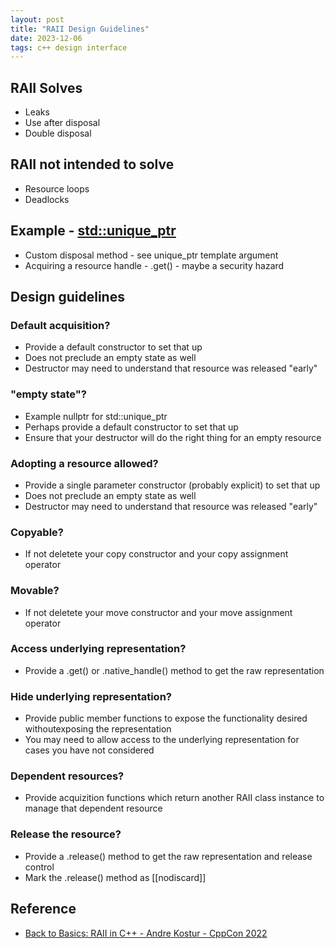```yaml
---
layout: post
title: "RAII Design Guidelines"
date: 2023-12-06
tags: c++ design interface
---
```


## RAII Solves
* Leaks
* Use after disposal
* Double disposal

## RAII not intended to solve
* Resource loops
* Deadlocks

## Example - [std::unique_ptr](https://en.cppreference.com/w/cpp/memory/unique_ptr)
* Custom disposal method - see unique_ptr template argument
* Acquiring a resource handle - .get() - maybe a security hazard

## Design guidelines

### Default acquisition?
* Provide a default constructor to set that up
* Does not preclude an empty state as well
* Destructor may need to understand that resource was released "early"

### "empty state"?
* Example nullptr for std::unique_ptr
* Perhaps provide a default constructor to set that up
* Ensure that your destructor will do the right thing for an empty resource

### Adopting a resource allowed?
* Provide a single parameter constructor (probably explicit) to set that up
* Does not preclude an empty state as well
* Destructor may need to understand that resource was released "early"

### Copyable?
* If not deletete your copy constructor and your copy assignment operator

### Movable?
* If not deletete your move constructor and your move assignment operator

### Access underlying representation?
* Provide a .get() or .native_handle() method to get the raw representation

### Hide underlying representation?
* Provide public member functions to expose the functionality desired withoutexposing the representation
* You may need to allow access to the underlying representation for cases you have not considered

### Dependent resources?
* Provide acquizition functions which return another RAII class instance to manage that dependent resource

### Release the resource?
* Provide a .release() method to get the raw representation and release control
* Mark the .release() method as [[nodiscard]]

## Reference
* [Back to Basics: RAII in C++ - Andre Kostur - CppCon 2022](https://www.youtube.com/watch?v=Rfu06XAhx90)

